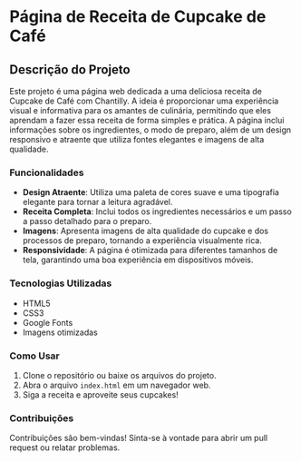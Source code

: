 # Página de Receita de Cupcake de Café

## Descrição do Projeto

Este projeto é uma página web dedicada a uma deliciosa receita de Cupcake de Café com Chantilly. A ideia é proporcionar uma experiência visual e informativa para os amantes de culinária, permitindo que eles aprendam a fazer essa receita de forma simples e prática. A página inclui informações sobre os ingredientes, o modo de preparo, além de um design responsivo e atraente que utiliza fontes elegantes e imagens de alta qualidade.

### Funcionalidades

- **Design Atraente**: Utiliza uma paleta de cores suave e uma tipografia elegante para tornar a leitura agradável.
- **Receita Completa**: Inclui todos os ingredientes necessários e um passo a passo detalhado para o preparo.
- **Imagens**: Apresenta imagens de alta qualidade do cupcake e dos processos de preparo, tornando a experiência visualmente rica.
- **Responsividade**: A página é otimizada para diferentes tamanhos de tela, garantindo uma boa experiência em dispositivos móveis.

### Tecnologias Utilizadas

- HTML5
- CSS3
- Google Fonts
- Imagens otimizadas

### Como Usar

1. Clone o repositório ou baixe os arquivos do projeto.
2. Abra o arquivo `index.html` em um navegador web.
3. Siga a receita e aproveite seus cupcakes!

### Contribuições

Contribuições são bem-vindas! Sinta-se à vontade para abrir um pull request ou relatar problemas.
